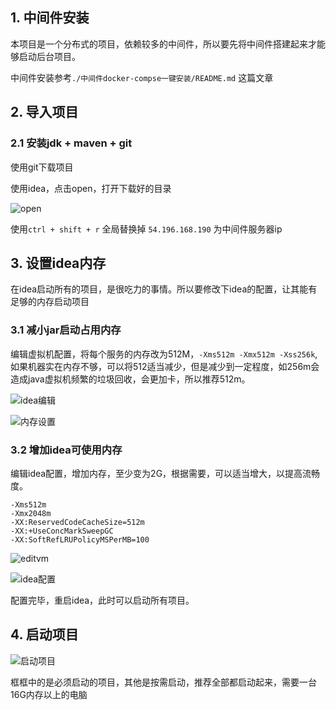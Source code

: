 ## 1. 中间件安装

本项目是一个分布式的项目，依赖较多的中间件，所以要先将中间件搭建起来才能够启动后台项目。

中间件安装参考`./中间件docker-compse一键安装/README.md` 这篇文章

## 2. 导入项目

### 2.1 安装jdk + maven + git

使用git下载项目


使用idea，点击open，打开下载好的目录

![open](./img/开发环境搭建/open.png)


使用`ctrl + shift + r` 全局替换掉 `54.196.168.190` 为中间件服务器ip

## 3. 设置idea内存

在idea启动所有的项目，是很吃力的事情。所以要修改下idea的配置，让其能有足够的内存启动项目

### 3.1 减小jar启动占用内存

编辑虚拟机配置，将每个服务的内存改为512M，`-Xms512m -Xmx512m -Xss256k`,如果机器实在内存不够，可以将512适当减少，但是减少到一定程度，如256m会造成java虚拟机频繁的垃圾回收，会更加卡，所以推荐512m。

![idea编辑](./img/开发环境搭建/idea编辑.png)

![内存设置](./img/开发环境搭建/内存设置.png)

### 3.2 增加idea可使用内存

编辑idea配置，增加内存，至少变为2G，根据需要，可以适当增大，以提高流畅度。

```vmoptions
-Xms512m
-Xmx2048m
-XX:ReservedCodeCacheSize=512m
-XX:+UseConcMarkSweepGC
-XX:SoftRefLRUPolicyMSPerMB=100
```

![editvm](img/开发环境搭建/editvm.png)

![idea配置](img/开发环境搭建/idea配置.png)

配置完毕，重启idea，此时可以启动所有项目。

## 4. 启动项目

![启动项目](./img/开发环境搭建/项目.png)

框框中的是必须启动的项目，其他是按需启动，推荐全部都启动起来，需要一台16G内存以上的电脑

